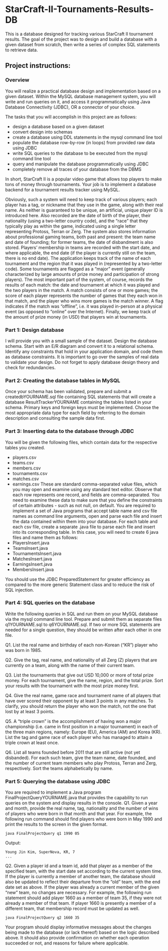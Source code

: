 # StarCraft-II-Tournaments-Results-DB
This is a database designed for tracking various StarCraft II tournament results. The goal of the project was to design and build a database with a given dataset from scratch, then write a series of complex SQL statements to retrieve data.

## Project instructions:

### Overview
You will realize a practical database design and implementation based on a given dataset. Within the MySQL database management system, you will write and run queries on it, and access it programmatically using Java Database Connectivity (JDBC), OR a connector of your choice.


The tasks that you will accomplish in this project are as follows: 
* design a database based on a given dataset
* convert design into schemas
* create a database using DDL statements in the mysql command line tool
* populate the database row-by-row (in loops) from provided raw data using JDBC
* write SQL queries to the database to be executed from the mysql command line tool
* query and manipulate the database programmatically using JDBC
* completely remove all traces of your database from the DBMS

In short, StarCraft II is a popular video game that allows top players to make tons of money through tournaments. Your job is to implement a database backend for a tournament results tracker using MySQL.


Obviously, such a system will need to keep track of various players; each player has a tag, or nickname that they use in the game, along with their real name. As neither is guaranteed to be unique, an artificial, unique player ID is introduced here. Also recorded are the date of birth of the player, their nationality (using a two-letter country code), and the “race” that they typically play as within the game, indicated using a single letter representing Protoss, Terran or Zerg. The system also stores information about professional gaming teams, both past and present: the team name and date of founding; for former teams, the date of disbandment is also stored. Players’ membership in teams are recorded with the start date, and where applicable, the end date (if the player is currently still on the team, there is no end date). The application keeps track of the name of each tournament and the region that it was played in (represented by a two-letter code). Some tournaments are flagged as a “major” event (generally characterized by large amounts of prize money and participation of strong players). The most important part of the system, of course, records the results of each match: the date and tournament at which it was played and the two players in the match. A match consists of one or more games; the score of each player represents the number of games that they each won in that match, and the player who wins more games is the match winner. A flag indicates if the match was “offline”, i.e. it was played in-person at a physical event (as opposed to “online” over the Internet). Finally, we keep track of the amount of prize money (in USD) that players win at tournaments. 

### Part 1: Design database
I will provide you with a small sample of the dataset. Design the database schema. Start with an E/R diagram and convert it to a relational schema. Identify any constraints that hold in your application domain, and code them as database constraints. It is important to go over the samples of real data to validate your design. Do not forget to apply database design theory and check for redundancies. 

### Part 2: Creating the database tables in MySQL
Once your schema has been validated, prepare and submit a createdbYOURNAME.sql file containing SQL statements that will create a database ResultTrackerYOURNAME containing the tables listed in your schema. Primary keys and foreign keys must be implemented. Choose the most appropriate data type for each field by referring to the domain description and consulting the sample data first.

### Part 3: Inserting data to the database through JDBC
You will be given the following files, which contain data for the respective tables you created.
* players.csv
* teams.csv
* members.csv
* tournaments.csv
* matches.csv
* earnings.csv
These are standard comma-separated value files, which you may open and examine using any standard text editor. Observe that each row represents one record, and fields are comma-separated. You need to examine these data to make sure that you define the constraints of certain attributes - such as not null, on default.
You are required to implement a set of Java programs that accept table name and csv file names as command line arguments, open and parse each file and insert the data contained within them into your database. For each table and each csv file, create a separate .java file to parse each file and insert into its corresponding table. In this case, you will need to create 6 java files and name them as follows:
* PlayersInsert.java
* TeamsInsert.java
* TournamentsInsert.java
* MatchesInsert.java
* EarningsInsert.java
* MembersInsert.java

You should use the JDBC PreparedStatement for greater efficiency as compared to the more generic Statement class and to reduce the risk of SQL injection.

### Part 4: SQL queries on the database

Write the following queries in SQL and run them on your MySQL database via the mysql command line tool. Prepare and submit them as separate files q1YOURNAME.sql to q6YOURNAME.sql. If two or more SQL statements are needed for a single question, they should be written after each other in one file. 

Q1. List the real name and birthday of each non-Korean (“KR”) player who was born in 1985. 

Q2. Give the tag, real name, and nationality of all Zerg (Z) players that are currently on a team, along with the name of their current team. 

Q3. List the tournaments that give out USD 10,000 or more of total prize money. For each tournament, give the name, region, and the total prize. Sort your results with the tournament with the most prize money first. 

Q4. Give the real name, game race and tournament name of all players that have over scored their opponent by at least 3 points in any matches. To clarify, you should return the player who won the match, not the one that lost by at least 3 points.

Q5. A “triple crown” is the accomplishment of having won a major championship (i.e. came in first position in a major tournament) in each of the three main regions, namely: Europe (EU), America (AM) and Korea (KR). List the tag and game race of each player who has managed to attain a triple crown at least once. 

Q6. List all teams founded before 2011 that are still active (not yet disbanded). For each such team, give the team name, date founded, and the number of current team members who play Protoss, Terran and Zerg, respectively. Sort the teams alphabetically by name. 

### Part 5: Querying the database using JDBC 
You are required to implement a Java program FinalProjectQueryYOURNAME.java that provides the capability to run queries on the system and display results in the console.
Q1. Given a year and month, provide the real name, tag, nationality and the number of wins of players who were born in that month and that year. 
For example, the following run command should find players who were born in May 1990 and print the results to the screen in the given format. 


	java FinalProjectQuery q1 1990 05
Output:
	
	Young Jin Kim, SuperNova, KR, 7
	...


Q2. Given a player id and a team id, add that player as a member of the specified team, with the start date set according to the current system time. If the player is currently a member of another team, the database should also be updated to reflect their departure from the “old” team, with the end date set as above. If the player was already a current member of the given “new” team, no changes are necessary. 
For example, the following run statement should add player 1660 as a member of team 35, if they were not already a member of that team. If player 1660 is presently a member of a different team, that membership record must be updated as well. 
	
	java FinalProjectQuery q2 1660 35
Your program should display informative messages about the changes being made to the database (or lack thereof) based on the logic described above. It should also provide confirmation on whether each operation succeeded or not, and reasons for failure where applicable. 








